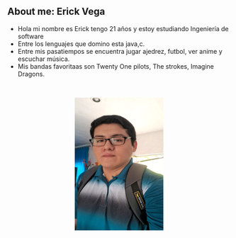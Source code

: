 ## About me: Erick Vega
- Hola mi nombre es Erick tengo 21 años y estoy estudiando Ingeniería de software
- Entre los lenguajes que domino esta java,c.
- Entre mis pasatiempos se encuentra jugar ajedrez, futbol, ver anime y escuchar música.
- Mis bandas favoritaas son Twenty One pilots, The strokes, Imagine Dragons.

<br> <p align = "center"> <img src="/Assets/Erick.jpg" width="200" height="300"/></p> 
